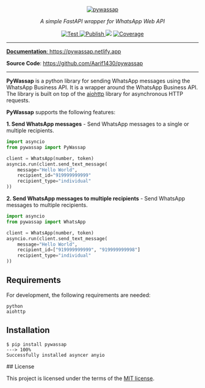 <p align="center">
  <a href="https://pywassap.netlify.app"><img src="https://pywassap.netlify.app/img/logo-margin/pywassap-logo.png" alt="pywassap"></a>
</p>
<p align="center">
    <em> A simple FastAPI wrapper for WhatsApp Web API </em>
</p>
<p align="center">
<a href="https://github.com/Aarif1430/pywassap/actions/workflows/test.yml" target="_blank">
    <img src="https://github.com/Aarif1430/pywassap/actions/workflows/test.yml/badge.svg" alt="Test">
</a>
<a href="https://github.com/Aarif1430/pywassap/actions/workflows/publish.yml" target="_blank">
    <img src="https://github.com/Aarif1430/pywassap/actions/workflows/publish.yml/badge.svg" alt="Publish">
</a>
<a href="https://github.com/Aarif1430/pywassap/pulse" alt="Activity">
    <img src="https://img.shields.io/github/commit-activity/m/Aarif1430/pywassap" /></a>
<a href="https://github.com/Aarif1430/pywassap/actions/workflows/smokeshow.yml" target="_blank">
    <img src="https://github.com/Aarif1430/pywassap/actions/workflows/smokeshow.yml/badge.svg" alt="Coverage">
</p>
</p>

---

**Documentation**: <a href="https://pywassap.netlify.app" target="_blank">https://pywassap.netlify.app</a>

**Source Code**: <a href="https://github.com/Aarif1430/pywassap" target="_blank">https://github.com/Aarif1430/pywassap</a>

---
**PyWassap** is a python library for sending WhatsApp messages using the WhatsApp Business API. It is a wrapper around the WhatsApp Business API. The library is built on top of the [aiohttp](https://pypi.org/project/aiohttp/) library for asynchronous HTTP requests.

**PyWassap** supports the following features:

**1. Send WhatsApp messages** - Send WhatsApp messages to a single or multiple recipients.

```Python
import asyncio
from pywassap import PyWassap

client = WhatsApp(number, token)
asyncio.run(client.send_text_message(
    message="Hello World",
    recipient_id="919999999999"
    recipient_type="individual"
))
```

**2. Send WhatsApp messages to multiple recipients** - Send WhatsApp messages to multiple recipients.

```Python
import asyncio
from pywassap import WhatsApp

client = WhatsApp(number, token)
asyncio.run(client.send_text_message(
    message="Hello World",
    recipient_id=["919999999999", "919999999998"]
    recipient_type="individual"
))
```

## Requirements
For development, the following requirements are needed:
```console
python
aiohttp
```

## Installation

<div class="termy">

```console
$ pip install pywassap
---> 100%
Successfully installed asyncer anyio
```

</div>
## License

This project is licensed under the terms of the [MIT license](https://github.com/Aarif1430/pywassap/blob/main/LICENSE).
